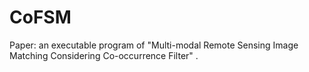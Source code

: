 # CoFSM
Paper: an executable program of "Multi-modal Remote Sensing Image Matching Considering Co-occurrence Filter" .

